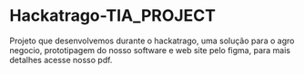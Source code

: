 # Hackatrago-TIA_PROJECT
Projeto que desenvolvemos durante o hackatrago, uma solução para o agro negocio, prototipagem do nosso software e web site pelo figma, para mais detalhes acesse nosso pdf.  
